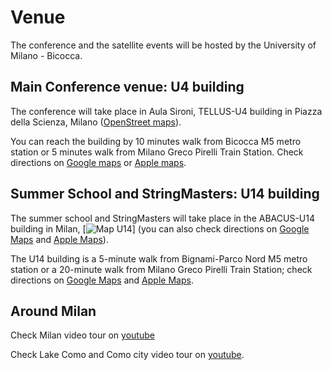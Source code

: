 # Venue

The conference and the satellite events will be hosted by the University of Milano - Bicocca.

## Main Conference venue: U4 building

The conference will take place in Aula Sironi, TELLUS-U4 building in Piazza della Scienza, Milano ([OpenStreet maps](https://osm.org/go/0CjF5YteV?way=318383404)).

You can reach the building by 10 minutes walk from Bicocca M5 metro station or 5 minutes walk from Milano Greco Pirelli Train Station. Check directions on [Google maps](https://maps.app.goo.gl/mSSsFpXa5gfUsfXd6) or [Apple maps](https://maps.apple.com/?address=Piazza%20della%20Scienza%204,%2020126%20Milan,%20Italy&ll=45.513975,9.210668&q=Piazza%20della%20Scienza%204&t=r).

## Summer School and StringMasters: U14 building

The summer school and StringMasters will take place in the ABACUS-U14 building
in Milan,   [![Map U14](https://www.openstreetmap.org/way/23154089#map=19/45.523734/9.219992 "/map-U14.jpg")] 
(you can also check directions on [Google Maps](https://maps.app.goo.gl/Y4wqzV8Vgr8JnMB26) and [Apple Maps](https://maps.apple.com/?address=Viale%20Sarca%20336,%2020126%20Milano,%20Italia&auid=10195625695833040895&ll=45.523623,9.219530&lsp=9902&q=Dipartimento%20di%20Informatica,%20Sistemistica%20e%20Comunicazione%20DISCo&t=r)).


The U14 building is a 5-minute walk from Bignami-Parco Nord M5 metro station or a 20-minute walk from Milano Greco Pirelli Train Station; check directions on [Google Maps](https://maps.app.goo.gl/Y4wqzV8Vgr8JnMB26) and [Apple Maps](https://maps.apple.com/?address=Viale%20Sarca%20336,%2020126%20Milano,%20Italia&auid=10195625695833040895&ll=45.523623,9.219530&lsp=9902&q=Dipartimento%20di%20Informatica,%20Sistemistica%20e%20Comunicazione%20DISCo&t=r).


## Around Milan

Check Milan video tour on [youtube](https://youtu.be/Cjf1UIYDEds)

Check Lake Como and Como city video tour on [youtube](https://youtu.be/7kSQmOyIzHc).
